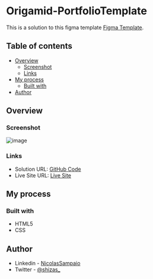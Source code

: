 # Origamid-PortfolioTemplate

This is a solution to this figma template [Figma Template](https://www.figma.com/file/o0DjzLdiY9Lga0ZRqo93hH/projeto-pessoal?node-id=10%3A0).

## Table of contents

- [Overview](#overview)
  - [Screenshot](#screenshot)
  - [Links](#links)
- [My process](#my-process)
  - [Built with](#built-with)
- [Author](#author)

## Overview

### Screenshot

![image](https://user-images.githubusercontent.com/42179041/166345449-d9e4d140-702d-4bbc-97d8-8e07d046f87f.png)

### Links

- Solution URL: [GitHub Code](https://github.com/NicolasSampaio/Origamid-PortfolioTemplate)
- Live Site URL: [Live Site](https://nicolassampaio.github.io/Origamid-PortfolioTemplate/)

## My process

### Built with

- HTML5 
- CSS 

## Author

- Linkedin - [NicolasSampaio](https://www.linkedin.com/in/nicolassampaio/)
- Twitter - [@shizas_](https://twitter.com/shizas_)

